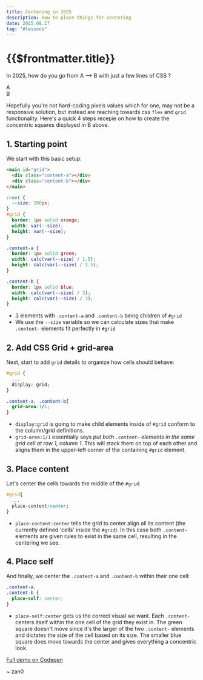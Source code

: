 ```yaml
---
title: Centering in 2025
description: How to place things for centering
date: 2025.08.17
tag: "#lessons"
---
```


# {{$frontmatter.title}}

<Badge :text="$frontmatter.date" />
<Badge :text="$frontmatter.tag" />

In 2025, how do you go from A --> B with just a few lines of CSS ?

<div style="display:flex;flex-wrap:wrap;gap:1rem; width:500px;">
  <ConcentricSquares class="base"  />
  <ConcentricSquares />
  <p style="width:200px;margin:0">A</p>
  <p style="width:200px;margin:0">B</p>
</div>

Hopefully you're not hard-coding pixels values which for one, may not be a responsive solution, but instead are reaching towards css `flex` and `grid` functionality. Here's a quick 4 steps recepie on how to create the concentric squares displayed in B above.

<style>
#concentric-squares.base{
  display:block;
  place-content:initial;

  & .content-a, & .content-b{
    grid-area:auto;
    place-self:initial;
  }
}

#concentric-squares.grid{
  display:grid;
  place-content:initial;

  & .content-a, & .content-b{
    grid-area:1/1;
    place-self:initial;
  }
}
#concentric-squares.place-content{
  display:grid;
  place-content:center;

  & .content-a, & .content-b{
    grid-area:1/1;
    place-self:initial;
  }
}
#concentric-squares.place-self{
  display:grid;
  place-content:initial;

  & .content-a, & .content-b{
    grid-area:1/1;
    place-self:center;
  }
}


</style>

## 1. Starting point

We start with this basic setup:

<ConcentricSquares class="base" />

```html
<main id="grid">
  <div class="content-a"></div>
  <div class="content-b"></div>
</main>
```

```css
:root {
  --size: 200px;
}
#grid {
  border: 1px solid orange;
  width: var(--size);
  height: var(--size);
}

.content-a {
  border: 1px solid green;
  width: calc(var(--size) / 1.5);
  height: calc(var(--size) / 1.5);
}

.content-b {
  border: 1px solid blue;
  width: calc(var(--size) / 3);
  height: calc(var(--size) / 3);
}
```

- 3 elements with `.content-a` and `.content-b` being children of `#grid`
- We use the `--size` variable so we can calculate sizes that make `.content-` elements fit perfectly in `#grid`

## 2. Add CSS Grid + grid-area

Next, start to add `grid` details to organize how cells should behave:

<ConcentricSquares class="grid" />

```css
#grid {
  ...
  display: grid;
}

.content-a, .content-b{
  grid-area:1/1;
}
```

- `display:grid` is going to make child elements inside of `#grid` conform to the column/grid definitions.
- `grid-area:1/1` essentially says _put both `.content-` elements in the same grid cell at row 1, column 1_. This will stack them on top of each other and aligns them in the upper-left corner of the containing `#grid` element.

## 3. Place content

Let's center the cells towards the middle of the `#grid`:

<ConcentricSquares class="place-content" />

```css
#grid{
  ...
  place-content:center;
}
```

- `place-content:center` tells the grid to center align all its content (the currently defined 'cells' inside the `#grid`). In this case both `.content-` elements are given rules to exist in the same cell, resulting in the centering we see.

## 4. Place self

And finally, we center the `.content-a` and `.content-b` within their one cell:

<ConcentricSquares class="place-self" />

```css
.content-a,
.content-b {
  place-self: center;
}
```

- `place-self:center` gets us the correct visual we want. Each `.content-` centers itself within the one cell of the grid they exist in. The green square doesn't move since it's the larger of the two `.content-` elements and dictates the size of the cell based on its size. The smaller blue square does move towards the center and gives everything a concentric look.

[Full demo on Codepen](https://codepen.io/_zan0/pen/pvjQRqK)

~ zan0
